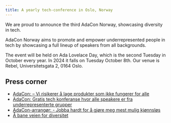 ```yaml
---
title: A yearly tech-conference in Oslo, Norway
---
```


We are proud to announce the third AdaCon Norway,
showcasing diversity in tech.

AdaCon Norway aims to promote and empower underrepresented people in tech by
showcasing a full lineup of speakers from all backgrounds.

The event will be held on Ada Lovelace Day, which is the second
Tuesday in October every year. In 2024 it falls on Tuesday October 8th. Our
venue is Rebel, Universitetsgata 2, 0164 Oslo.

## Press corner

- [AdaCon: – Vi risikerer å lage produkter som ikke fungerer for alle](https://www.kode24.no/artikkel/adacon-vi-risikerer-a-lage-produkter-som-ikke-fungerer-for-alle/80323051)
- [AdaCon: Gratis tech konferanse hvor alle speakere er fra underrepresenterte grupper](https://adacon.no/announcing-adacon-2023-no/)
- [AdaCon-arrangør: - Jobba hardt for å gjøre meg mest mulig kjønnsløs](https://www.kode24.no/artikkel/adacon-arrangor-jobba-hardt-for-a-gjore-meg-mest-mulig-kjonnslos/80137380)
- [Å bane veien for diversitet](https://www.aplia.no/blogg/a-bane-veien-for-diversitet/)
